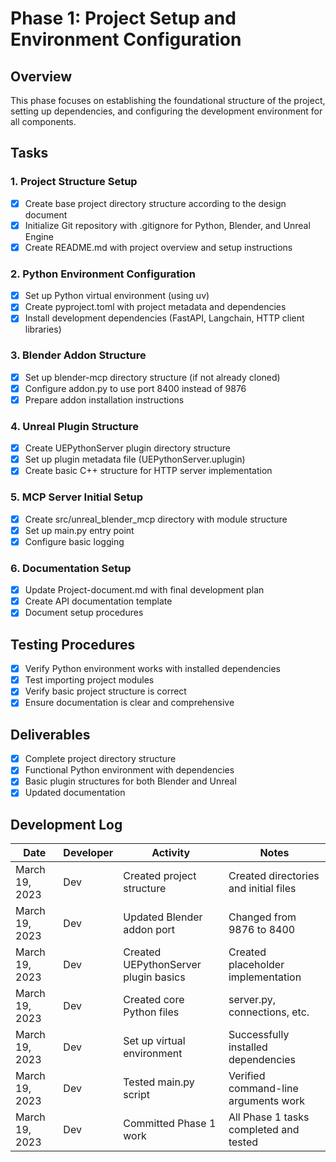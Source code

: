 # Phase 1: Project Setup and Environment Configuration

## Overview
This phase focuses on establishing the foundational structure of the project, setting up dependencies, and configuring the development environment for all components.

## Tasks

### 1. Project Structure Setup
- [x] Create base project directory structure according to the design document
- [x] Initialize Git repository with .gitignore for Python, Blender, and Unreal Engine
- [x] Create README.md with project overview and setup instructions

### 2. Python Environment Configuration
- [x] Set up Python virtual environment (using uv)
- [x] Create pyproject.toml with project metadata and dependencies
- [x] Install development dependencies (FastAPI, Langchain, HTTP client libraries)

### 3. Blender Addon Structure
- [x] Set up blender-mcp directory structure (if not already cloned)
- [x] Configure addon.py to use port 8400 instead of 9876
- [x] Prepare addon installation instructions

### 4. Unreal Plugin Structure
- [x] Create UEPythonServer plugin directory structure
- [x] Set up plugin metadata file (UEPythonServer.uplugin)
- [x] Create basic C++ structure for HTTP server implementation

### 5. MCP Server Initial Setup
- [x] Create src/unreal_blender_mcp directory with module structure
- [x] Set up main.py entry point
- [x] Configure basic logging

### 6. Documentation Setup
- [x] Update Project-document.md with final development plan
- [x] Create API documentation template
- [x] Document setup procedures

## Testing Procedures
- [x] Verify Python environment works with installed dependencies
- [x] Test importing project modules
- [x] Verify basic project structure is correct
- [x] Ensure documentation is clear and comprehensive

## Deliverables
- [x] Complete project directory structure
- [x] Functional Python environment with dependencies
- [x] Basic plugin structures for both Blender and Unreal
- [x] Updated documentation

## Development Log

| Date | Developer | Activity | Notes |
|------|-----------|----------|-------|
| March 19, 2023 | Dev | Created project structure | Created directories and initial files |
| March 19, 2023 | Dev | Updated Blender addon port | Changed from 9876 to 8400 |
| March 19, 2023 | Dev | Created UEPythonServer plugin basics | Created placeholder implementation |
| March 19, 2023 | Dev | Created core Python files | server.py, connections, etc. |
| March 19, 2023 | Dev | Set up virtual environment | Successfully installed dependencies |
| March 19, 2023 | Dev | Tested main.py script | Verified command-line arguments work |
| March 19, 2023 | Dev | Committed Phase 1 work | All Phase 1 tasks completed and tested | 